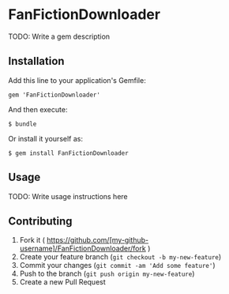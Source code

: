 # FanFictionDownloader

TODO: Write a gem description

## Installation

Add this line to your application's Gemfile:

    gem 'FanFictionDownloader'

And then execute:

    $ bundle

Or install it yourself as:

    $ gem install FanFictionDownloader

## Usage

TODO: Write usage instructions here

## Contributing

1. Fork it ( https://github.com/[my-github-username]/FanFictionDownloader/fork )
2. Create your feature branch (`git checkout -b my-new-feature`)
3. Commit your changes (`git commit -am 'Add some feature'`)
4. Push to the branch (`git push origin my-new-feature`)
5. Create a new Pull Request
